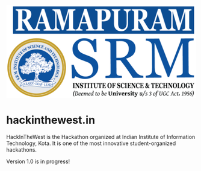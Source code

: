 ![Hack In The West](public/assets/img/logo.png)

# hackinthewest.in
HackInTheWest is the Hackathon organized at Indian Institute of Information Technology, Kota. It is one of the most innovative student-organized hackathons.

Version 1.0 is in progress!



